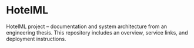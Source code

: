 # HotelML
HotelML project – documentation and system architecture from an engineering thesis. This repository includes an overview, service links, and deployment instructions.
